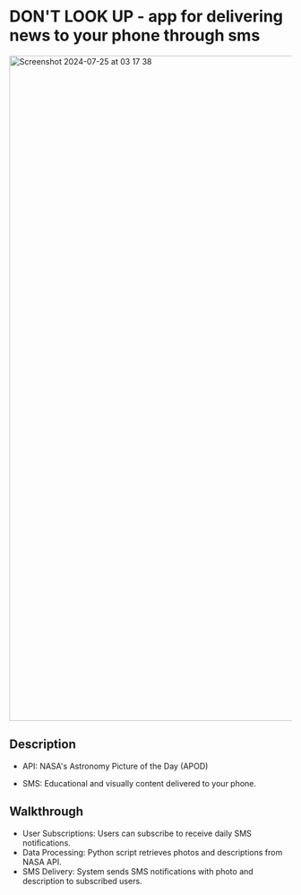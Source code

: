 # DON'T LOOK UP - app for delivering news to your phone through sms
<img width="1187" alt="Screenshot 2024-07-25 at 03 17 38" src="https://github.com/user-attachments/assets/3d593e51-2830-43d6-8385-1b70b9142f8c">

## Description

- API: NASA's Astronomy Picture of the Day (APOD)

- SMS: Educational and visually content delivered to your phone.


## Walkthrough

- User Subscriptions: Users can subscribe to receive daily SMS notifications.
- Data Processing: Python script retrieves photos and descriptions from NASA API.
- SMS Delivery: System sends SMS notifications with photo and description to subscribed users.


